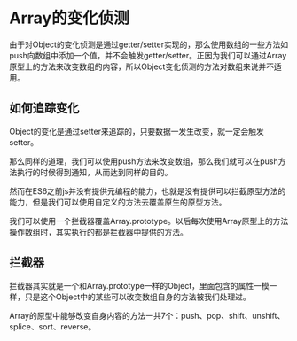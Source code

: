 # Array的变化侦测

由于对Object的变化侦测是通过getter/setter实现的，那么使用数组的一些方法如push向数组中添加一个值，并不会触发getter/setter。正因为我们可以通过Array原型上的方法来改变数组的内容，所以Object变化侦测的方法对数组来说并不适用。

## 如何追踪变化

Object的变化是通过setter来追踪的，只要数据一发生改变，就一定会触发setter。

那么同样的道理，我们可以使用push方法来改变数组，那么我们就可以在push方法执行的时候得到通知，从而达到同样的目的。

然而在ES6之前js并没有提供元编程的能力，也就是没有提供可以拦截原型方法的能力，但是我们可以使用自定义的方法去覆盖原生的原型方法。

我们可以使用一个拦截器覆盖Array.prototype。以后每次使用Array原型上的方法操作数组时，其实执行的都是拦截器中提供的方法。

## 拦截器

拦截器其实就是一个和Array.prototype一样的Object，里面包含的属性一模一样，只是这个Object中的某些可以改变数组自身的方法被我们处理过。

Array的原型中能够改变自身内容的方法一共7个：push、pop、shift、unshift、splice、sort、reverse。

